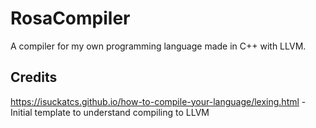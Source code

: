 # RosaCompiler
A compiler for my own programming language made in C++ with LLVM.

## Credits
https://isuckatcs.github.io/how-to-compile-your-language/lexing.html - Initial template to understand compiling to LLVM
